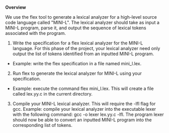 **Overview**

We use the flex tool to generate a lexical analyzer for a high-level source code language called "MINI-L". The lexical analyzer should take as input a MINI-L program, parse it, and output the sequence of lexical tokens associated with the program.

1. Write the specification for a flex lexical analyzer for the MINI-L language. For this phase of the project, your lexical analyzer need only output the list of tokens identified from an inputted MINI-L program.
- Example: write the flex specification in a file named mini_l.lex.
2. Run flex to generate the lexical analyzer for MINI-L using your specification.
- Example: execute the command flex mini_l.lex. This will create a file called lex.yy.c in the current directory.
3. Compile your MINI-L lexical analyzer. This will require the -lfl flag for gcc.
Example: compile your lexical analyzer into the executable lexer with the following command: gcc -o lexer lex.yy.c -lfl. The program lexer should now be able to convert an inputted MINI-L program into the corresponding list of tokens.
